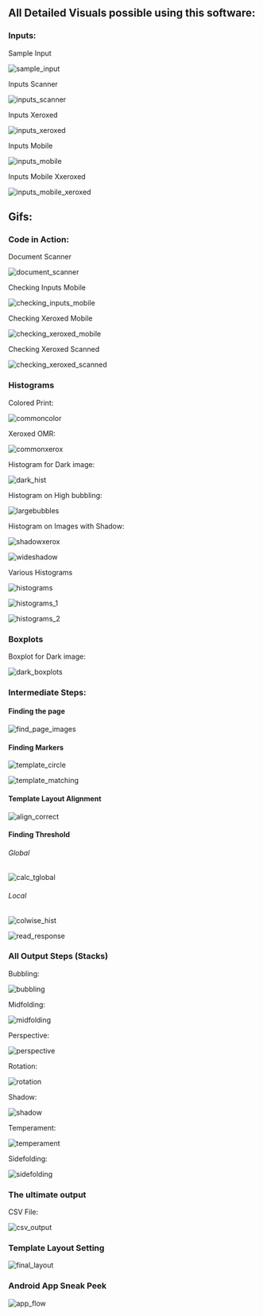 ## All Detailed Visuals possible using this software:
<!-- PUT LOTS OF IMAGES HERE -->

### Inputs:
Sample Input

![sample_input](./extras/Progress/2019-04-26/images/sample_input.PNG)

Inputs Scanner

![inputs_scanner](./extras/mini_scripts/outputs/gif/inputs_scanner.gif)

Inputs Xeroxed

![inputs_xeroxed](./extras/mini_scripts/outputs/gif/inputs_xeroxed.gif)

Inputs Mobile

![inputs_mobile](./extras/mini_scripts/outputs/gif/inputs_mobile.gif)

Inputs Mobile Xxeroxed

![inputs_mobile_xeroxed](./extras/mini_scripts/outputs/gif/inputs_mobile_xeroxed.gif)

## Gifs: 
### Code in Action:
Document Scanner 

![document_scanner](./extras/mini_scripts/outputs/gif/document_scanner.gif)

Checking Inputs Mobile 

![checking_inputs_mobile](./extras/mini_scripts/outputs/gif/checking_inputs_mobile.gif)

Checking Xeroxed Mobile 

![checking_xeroxed_mobile](./extras/mini_scripts/outputs/gif/checking_xeroxed_mobile.gif)

Checking Xeroxed Scanned 

![checking_xeroxed_scanned](./extras/mini_scripts/outputs/gif/checking_xeroxed_scanned.gif)

### Histograms
Colored Print:

![commoncolor](./extras/Progress/2019-04-26/images/commoncolor.PNG)

Xeroxed OMR:

![commonxerox](./extras/Progress/2019-04-26/images/commonxerox.PNG)

Histogram for Dark image: 

![dark_hist](./extras/Progress/2019-04-26/images/dark_hist.PNG)

Histogram on High bubbling: 

![largebubbles](./extras/Progress/2019-04-26/images/largebubbles.PNG)

Histogram on Images with Shadow: 

![shadowxerox](./extras/Progress/2019-04-26/images/shadowxerox.PNG)

![wideshadow](./extras/Progress/2019-04-26/images/wideshadow.PNG)

Various Histograms

![histograms](./extras/Progress/2019-04-26/images/histograms.PNG)

![histograms_1](./extras/Progress/2019-04-26/images/histograms_1.PNG)

![histograms_2](./extras/Progress/2019-04-26/images/histograms_2.PNG)

### Boxplots
Boxplot for Dark image: 

![dark_boxplots](./extras/Progress/2019-04-26/images/dark_boxplots.PNG)

### Intermediate Steps: 

#### Finding the page

![find_page_images](./extras/Progress/2019-04-26/images/find_page_images.PNG)

#### Finding Markers

![template_circle](./extras/Progress/2019-04-26/images/template_circle.PNG)

![template_matching](./extras/Progress/2019-04-26/images/template_matching.PNG)

#### Template Layout Alignment

![align_correct](./extras/Progress/2019-04-26/images/align_correct.PNG)

#### Finding Threshold
###### Global

![calc_tglobal](./extras/Progress/2019-04-26/images/calc_tglobal.PNG)
###### Local

![colwise_hist](./extras/Progress/2019-04-26/images/colwise_hist.PNG)

![read_response](./extras/Progress/2019-04-26/images/read_response.PNG)


### All Output Steps (Stacks)

Bubbling:

![bubbling](./extras/Progress/2019-04-26/images/bubbling.PNG)

Midfolding:

![midfolding](./extras/Progress/2019-04-26/images/midfolding.PNG)

Perspective:

![perspective](./extras/Progress/2019-04-26/images/perspective.PNG)

Rotation:

![rotation](./extras/Progress/2019-04-26/images/rotation.PNG)

Shadow:

![shadow](./extras/Progress/2019-04-26/images/shadow.PNG)

Temperament:

![temperament](./extras/Progress/2019-04-26/images/temperament.PNG)

Sidefolding:

![sidefolding](./extras/Progress/2019-04-26/images/sidefolding.PNG)

### The ultimate output
CSV File: 

![csv_output](./extras/Progress/2019-04-26/images/csv_output.PNG)


### Template Layout Setting
![final_layout](./images/final_layout.png)

### Android App Sneak Peek
![app_flow](./extras/Progress/2019-04-26/images/app_flow.PNG)


